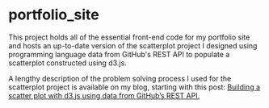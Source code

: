 # portfolio_site

This project holds all of the essential front-end code for my portfolio site and hosts an up-to-date version of the scatterplot project I designed using programming language data from GitHub's REST API to populate a scatterplot constructed using d3.js.

A lengthy description of the problem solving process I used for the scatterplot project is available on my blog, starting with this post: <a href='https://ginnielearnstocode.wordpress.com/2017/12/03/building-a-scatter-plot-with-d3-js-using-programming-language-data-from-githubs-rest-api/'>Building a scatter plot with d3.js using data from GitHub’s REST API.</a>
